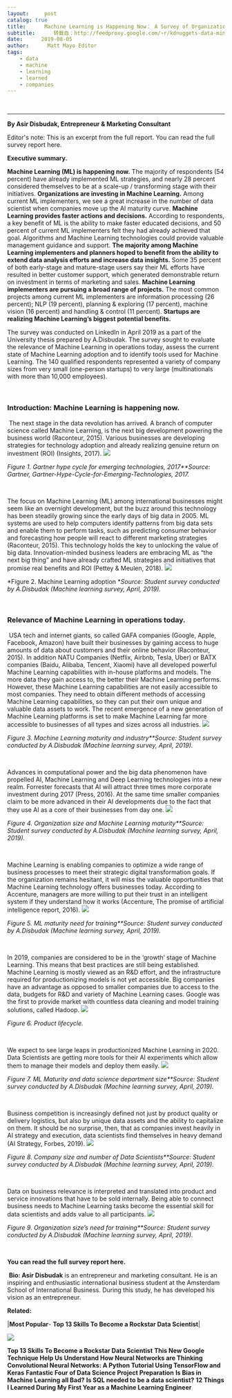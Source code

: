 ```yaml
---
layout:     post
catalog: true
title:      Machine Learning is Happening Now： A Survey of Organizational Adoption, Implementation, and Investment
subtitle:      转载自：http://feedproxy.google.com/~r/kdnuggets-data-mining-analytics/~3/gapEcgEmWSw/machine-learning-happening-now-survey-organizational-adoption-implementation-investment.html
date:      2019-08-05
author:      Matt Mayo Editor
tags:
    - data
    - machine
    - learning
    - learned
    - companies
---
```



  
 





---

**By Asir Disbudak, Entrepreneur & Marketing Consultant**

> 
Editor's note: This is an excerpt from the full report. You can read the full survey report here.


**Executive summary.**

**Machine Learning (ML) is happening now.** The majority of respondents (54 percent) have already implemented ML strategies, and nearly 28 percent considered themselves to be at a scale-up / transforming stage with their initiatives.
**Organizations are investing in Machine Learning.** Among current ML implementers, we see a great increase in the number of data scientist when companies move up the AI maturity curve.
**Machine Learning provides faster actions and decisions.** According to respondents, a key benefit of ML is the ability to make faster educated decisions, and 50 percent of current ML implementers felt they had already achieved that goal. Algorithms and Machine Learning technologies could provide valuable management guidance and support.
**The majority among Machine Learning implementers and planners hoped to benefit from the ability to extend data analysis efforts and increase data insights.** Some 35 percent of both early-stage and mature-stage users say their ML efforts have resulted in better customer support, which generated demonstrable return on investment in terms of marketing and sales.
**Machine Learning implementers are pursuing a broad range of projects.** The most common projects among current ML implementers are information processing (26 percent); NLP (19 percent), planning & exploring (17 percent), machine vision (16 percent) and handling & control (11 percent).
**Startups are realizing Machine Learning’s biggest potential benefits.**

The survey was conducted on LinkedIn in April 2019 as a part of the University thesis prepared by A.Disbudak. The survey sought to evaluate the relevance of Machine Learning in operations today, assess the current state of Machine Learning adoption and to identify tools used for Machine Learning. The 140 qualified respondents represented a variety of company sizes from very small (one-person startups) to very large (multinationals with more than 10,000 employees).

 

### Introduction: Machine Learning is happening now.

 The next stage in the data revolution has arrived. A branch of computer science called Machine Learning, is the next big development powering the business world (Raconteur, 2015). Various businesses are developing strategies for technology adoption and already realizing genuine return on investment (ROI) (Insights, 2017).
![](http://feedproxy.google.com/wp-content/uploads/disbudak-1.jpg)


*Figure 1. Gartner hype cycle for emerging technologies, 2017**Source: Gartner, Gartner-Hype-Cycle-for-Emerging-Technologies, 2017.*


 

The focus on Machine Learning (ML) among international businesses might seem like an overnight development, but the buzz around this technology has been steadily growing since the early days of big data in 2005. ML systems are used to help computers identify patterns from big data sets and enable them to perform tasks, such as predicting consumer behavior and forecasting how people will react to different marketing strategies (Raconteur, 2015). This technology holds the key to unlocking the value of big data. Innovation-minded business leaders are embracing ML as “the next big thing” and have already crafted ML strategies and initiatives that promise real benefits and ROI (Pettey & Meulen, 2018).
![](http://feedproxy.google.com/wp-content/uploads/disbudak-2.png)


*Figure 2. Machine Learning adoption **Source: Student survey conducted by A.Disbudak (Machine learning survey, April, 2019).*



 

### Relevance of Machine Learning in operations today.

 USA tech and internet giants, so called GAFA companies (Google, Apple, Facebook, Amazon) have built their businesses by gaining access to huge amounts of data about customers and their online behavior (Raconteur, 2015). In addition NATU Companies (Netflix, Airbnb, Tesla, Uber) or BATX companies (Baidu, Alibaba, Tencent, Xiaomi) have all developed powerful Machine Learning capabilities with in-house platforms and models. The more data they gain access to, the better their Machine Learning performs. However, these Machine Learning capabilities are not easily accessible to most companies. They need to obtain different methods of accessing Machine Learning capabilities, so they can put their own unique and valuable data assets to work. The recent emergence of a new generation of Machine Learning platforms is set to make Machine Learning far more accessible to businesses of all types and sizes across all industries. 
![](http://feedproxy.google.com/wp-content/uploads/disbudak-3.png)


*Figure 3. Machine Learning maturity and industry**Source: Student survey conducted by A.Disbudak (Machine learning survey, April, 2019).*


 

Advances in computational power and the big data phenomenon have propelled AI, Machine Learning and Deep Learning technologies into a new realm. Forrester forecasts that AI will attract three times more corporate investment during 2017 (Press, 2016). At the same time smaller companies claim to be more advanced in their AI developments due to the fact that they use AI as a core of their businesses from day one.
![](http://feedproxy.google.com/wp-content/uploads/disbudak-4.png)


*Figure 4. Organization size and Machine Learning maturity**Source: Student survey conducted by A.Disbudak (Machine learning survey, April, 2019).*


 

Machine Learning is enabling companies to optimize a wide range of business processes to meet their strategic digital transformation goals. If the organization remains hesitant, it will miss the valuable opportunities that Machine Learning technology offers businesses today. According to Accenture, managers are more willing to put their trust in an intelligent system if they understand how it works (Accenture, The promise of artificial intelligence report, 2016).
![](http://feedproxy.google.com/wp-content/uploads/disbudak-5.png)


*Figure 5. ML maturity need for training**Source: Student survey conducted by A.Disbudak (Machine learning survey, April, 2019).*


 

In 2019, companies are considered to be in the ‘growth’ stage of Machine Learning. This means that best practices are still being established. Machine Learning is mostly viewed as an R&D effort, and the infrastructure required for productionizing models is not yet accessible. Big companies have an advantage as opposed to smaller companies due to access to the data, budgets for R&D and variety of Machine Learning cases. Google was the first to provide market with countless data cleaning and model training solutions, called Hadoop. 
![](http://feedproxy.google.com/wp-content/uploads/disbudak-6.png)


*Figure 6. Product lifecycle.*


 

We expect to see large leaps in productionized Machine Learning in 2020. Data Scientists are getting more tools for their AI experiments which allow them to manage their models and deploy them easily. 
![](http://feedproxy.google.com/wp-content/uploads/disbudak-7.png)


*Figure 7. ML Maturity and data science department size**Source: Student survey conducted by A.Disbudak (Machine learning survey, April, 2019).*


 

Business competition is increasingly defined not just by product quality or delivery logistics, but also by unique data assets and the ability to capitalize on them. It should be no surprise, then, that as companies invest heavily in AI strategy and execution, data scientists find themselves in heavy demand (AI Strategy, Forbes, 2019).
![](http://feedproxy.google.com/wp-content/uploads/disbudak-8.png)


*Figure 8. Company size and number of Data Scientists**Source: Student survey conducted by A.Disbudak (Machine learning survey, April, 2019).*


 

Data on business relevance is interpreted and translated into product and service innovations that have to be sold internally. Being able to connect business needs to Machine Learning tasks become the essential skill for data scientists and adds value to all participants. 
![](http://feedproxy.google.com/wp-content/uploads/disbudak-9.png)


*Figure 9. Organization size’s need for training**Source: Student survey conducted by A.Disbudak (Machine learning survey, April, 2019).*


 

**You can read the full survey report here.**

 **Bio: Asir Disbudak** is an entrepreneur and marketing consultant. He is an inspiring and enthusiastic international business student at the Amsterdam School of International Business. During this study, he has developed his vision as an entrepreneur.

**Related:**



 




|**Most Popular**- **Top 13 Skills To Become a Rockstar Data Scientist**|

![](http://feedproxy.google.com/wp-content/uploads/admond-lee-rockstar-tweet.jpg)


**Top 13 Skills To Become a Rockstar Data Scientist**
**This New Google Technique Help Us Understand How Neural Networks are Thinking**
**Convolutional Neural Networks: A Python Tutorial Using TensorFlow and Keras**
**Fantastic Four of Data Science Project Preparation**
**Is Bias in Machine Learning all Bad?**
**Is SQL needed to be a data scientist?**
**12 Things I Learned During My First Year as a Machine Learning Engineer**


